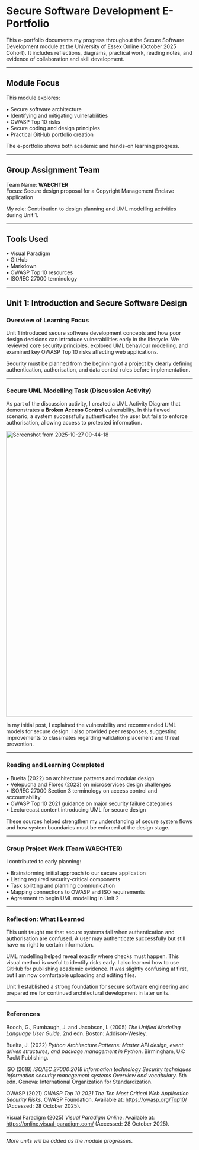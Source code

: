 # Secure Software Development E-Portfolio

This e-portfolio documents my progress throughout the Secure Software Development module at the University of Essex Online (October 2025 Cohort). It includes reflections, diagrams, practical work, reading notes, and evidence of collaboration and skill development.

---

## Module Focus

This module explores:

• Secure software architecture  
• Identifying and mitigating vulnerabilities  
• OWASP Top 10 risks  
• Secure coding and design principles  
• Practical GitHub portfolio creation

The e-portfolio shows both academic and hands-on learning progress.

---

## Group Assignment Team

Team Name: **WAECHTER**  
Focus: Secure design proposal for a Copyright Management Enclave application  

My role: Contribution to design planning and UML modelling activities during Unit 1.

---

## Tools Used

• Visual Paradigm  
• GitHub  
• Markdown  
• OWASP Top 10 resources  
• ISO/IEC 27000 terminology

---

## Unit 1: Introduction and Secure Software Design

### Overview of Learning Focus

Unit 1 introduced secure software development concepts and how poor design decisions can introduce vulnerabilities early in the lifecycle. We reviewed core security principles, explored UML behaviour modelling, and examined key OWASP Top 10 risks affecting web applications.

Security must be planned from the beginning of a project by clearly defining authentication, authorisation, and data control rules before implementation.

---

### Secure UML Modelling Task (Discussion Activity)

As part of the discussion activity, I created a UML Activity Diagram that demonstrates a **Broken Access Control** vulnerability. In this flawed scenario, a system successfully authenticates the user but fails to enforce authorisation, allowing access to protected information.


<img width="672" height="769" alt="Screenshot from 2025-10-27 09-44-18" src="https://github.com/user-attachments/assets/e21db391-a6a1-4c88-bc2d-bdd74be8e110" />


In my initial post, I explained the vulnerability and recommended UML models for secure design. I also provided peer responses, suggesting improvements to classmates regarding validation placement and threat prevention.

---

### Reading and Learning Completed

• Buelta (2022) on architecture patterns and modular design  
• Velepucha and Flores (2023) on microservices design challenges  
• ISO/IEC 27000 Section 3 terminology on access control and accountability  
• OWASP Top 10 2021 guidance on major security failure categories  
• Lecturecast content introducing UML for secure design

These sources helped strengthen my understanding of secure system flows and how system boundaries must be enforced at the design stage.

---

### Group Project Work (Team WAECHTER)

I contributed to early planning:

• Brainstorming initial approach to our secure application  
• Listing required security-critical components  
• Task splitting and planning communication  
• Mapping connections to OWASP and ISO requirements  
• Agreement to begin UML modelling in Unit 2

---

### Reflection: What I Learned

This unit taught me that secure systems fail when authentication and authorisation are confused. A user may authenticate successfully but still have no right to certain information.

UML modelling helped reveal exactly where checks must happen. This visual method is useful to identify risks early. I also learned how to use GitHub for publishing academic evidence. It was slightly confusing at first, but I am now comfortable uploading and editing files.

Unit 1 established a strong foundation for secure software engineering and prepared me for continued architectural development in later units.

---

### References

Booch, G., Rumbaugh, J. and Jacobson, I. (2005) *The Unified Modeling Language User Guide*. 2nd edn. Boston: Addison-Wesley.

Buelta, J. (2022) *Python Architecture Patterns: Master API design, event driven structures, and package management in Python*. Birmingham, UK: Packt Publishing.

ISO (2018) *ISO/IEC 27000:2018 Information technology Security techniques Information security management systems Overview and vocabulary*. 5th edn. Geneva: International Organization for Standardization.

OWASP (2021) *OWASP Top 10 2021 The Ten Most Critical Web Application Security Risks*. OWASP Foundation. Available at: https://owasp.org/Top10/ (Accessed: 28 October 2025).

Visual Paradigm (2025) *Visual Paradigm Online*. Available at: https://online.visual-paradigm.com/ (Accessed: 28 October 2025).

---

*More units will be added as the module progresses.*
